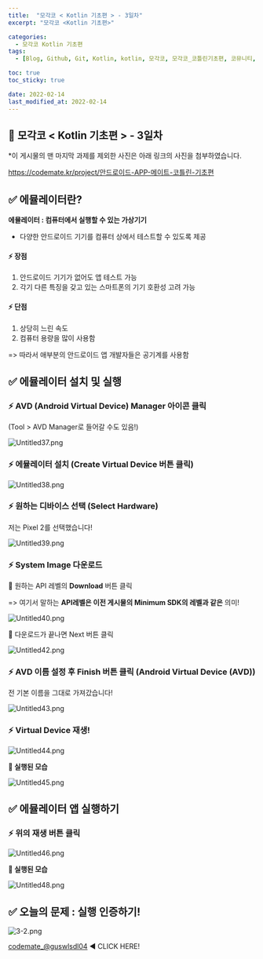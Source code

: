 ```yaml
---
title:  "모각코 < Kotlin 기초편 > - 3일차"
excerpt: "모각코 <Kotlin 기초편>"

categories:
  - 모각코 Kotlin 기초편
tags:
  - [Blog, Github, Git, Kotlin, kotlin, 모각코, 모각코_코틀린기초편, 코뮤니티, androidstudio, 에뮬레이터, 에뮬레이터 설치, Kotlin]

toc: true
toc_sticky: true

date: 2022-02-14
last_modified_at: 2022-02-14
---
```


## 🌈 모각코 < Kotlin 기초편 > - 3일차

*이 게시물의 맨 마지막 과제를 제외한 사진은 아래 링크의 사진을 첨부하였습니다.

https://codemate.kr/project/안드로이드-APP-메이트-코틀린-기초편



## ✅ 에뮬레이터란?

**에뮬레이터 : 컴퓨터에서 실행할 수 있는 가상기기**

- 다양한 안드로이드 기기를 컴퓨터 상에서 테스트할 수 있도록 제공



#### ⚡ 장점

1. 안드로이드 기기가 없어도 앱 테스트 가능
2. 각기 다른 특징을 갖고 있는 스마트폰의 기기 호환성 고려 가능



#### ⚡ 단점

1. 상당히 느린 속도
2. 컴퓨터 용량을 많이 사용함

=> 따라서 애부분의 안드로이드 앱 개발자들은 공기계를 사용함





## ✅ 에뮬레이터 설치 및 실행



### ⚡ AVD (Android Virtual Device) Manager 아이콘 클릭

(Tool > AVD Manager로 들어갈 수도 있음!)



![Untitled37.png](https://s3.ap-northeast-2.amazonaws.com/images.codemate.kr/images/COMU/post/1640326034940/Untitled37.png)





### ⚡ 에뮬레이터 설치 (Create Virtual Device 버튼 클릭)



![Untitled38.png](https://s3.ap-northeast-2.amazonaws.com/images.codemate.kr/images/COMU/post/1640326050126/Untitled38.png)



### ⚡ 원하는 디바이스 선택 (Select Hardware)

저는 Pixel 2를 선택했습니다!



![Untitled39.png](https://s3.ap-northeast-2.amazonaws.com/images.codemate.kr/images/COMU/post/1640326070999/Untitled39.png)



### ⚡ System Image 다운로드



👀 원하는 API 레벨의 **Download** 버튼 클릭

=> 여기서 말하는 **API레벨은 이전 게시물의 Minimum SDK의 레벨과 같은** 의미!



![Untitled40.png](https://s3.ap-northeast-2.amazonaws.com/images.codemate.kr/images/COMU/post/1640326100252/Untitled40.png)



👀 다운로드가 끝나면 Next 버튼 클릭



![Untitled42.png](https://s3.ap-northeast-2.amazonaws.com/images.codemate.kr/images/COMU/post/1640326155943/Untitled42.png)





### ⚡ AVD 이름 설정 후 Finish 버튼 클릭 (Android Virtual Device (AVD))

전 기본 이름을 그대로 가져갔습니다!



![Untitled43.png](https://s3.ap-northeast-2.amazonaws.com/images.codemate.kr/images/COMU/post/1640326180672/Untitled43.png)



### ⚡ Virtual Device 재생!



![Untitled44.png](https://s3.ap-northeast-2.amazonaws.com/images.codemate.kr/images/COMU/post/1640326233543/Untitled44.png)



**👀 실행된 모습**



![Untitled45.png](https://s3.ap-northeast-2.amazonaws.com/images.codemate.kr/images/COMU/post/1640326276837/Untitled45.png)





## ✅ 에뮬레이터 앱 실행하기



### ⚡ 위의 재생 버튼 클릭



![Untitled46.png](https://s3.ap-northeast-2.amazonaws.com/images.codemate.kr/images/COMU/post/1640326311911/Untitled46.png)



**👀 실행된 모습**



![Untitled48.png](https://s3.ap-northeast-2.amazonaws.com/images.codemate.kr/images/COMU/post/1640326346128/Untitled48.png)



##  

## ✅ 오늘의 문제 : 실행 인증하기!



![3-2.png](https://s3.ap-northeast-2.amazonaws.com/images.codemate.kr/images/guswlsdl04/post/1644247360988/3-2.png)

[codemate_@guswlsdl04](https://codemate.kr/@guswlsdl04/%EB%AA%A8%EA%B0%81%EC%BD%94-%EC%BD%94%ED%8B%80%EB%A6%B0-%EA%B8%B0%EC%B4%88%ED%8E%B8-2%EC%9D%BC%EC%B0%A8) ◀ CLICK HERE!
